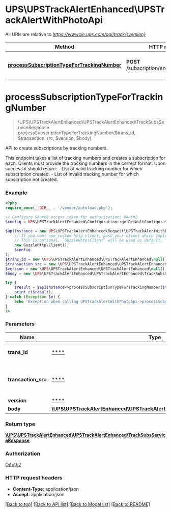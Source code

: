 # UPS\UPSTrackAlertEnhanced\UPSTrackAlertWithPhotoApi

All URIs are relative to *https://wwwcie.ups.com/api/track/{version}*

Method | HTTP request | Description
------------- | ------------- | -------------
[**processSubscriptionTypeForTrackingNumber**](UPSTrackAlertWithPhotoApi.md#processsubscriptiontypefortrackingnumber) | **POST** /subscription/enhanced/package | API to create subscriptions by tracking numbers.

# **processSubscriptionTypeForTrackingNumber**
> \UPS\UPSTrackAlertEnhanced\UPSTrackAlertEnhanced\TrackSubsServiceResponse processSubscriptionTypeForTrackingNumber($trans_id, $transaction_src, $version, $body)

API to create subscriptions by tracking numbers.

This endpoint takes a list of tracking numbers and creates a subscription for each. Clients must provide the tracking numbers in the correct format.  Upon success it should return: - List of valid tracking number for which subscription created. - List of invalid tracking number for which subscription not created.

### Example
```php
<?php
require_once(__DIR__ . '/vendor/autoload.php');

// Configure OAuth2 access token for authorization: OAuth2
$config = UPS\UPSTrackAlertEnhanced\Configuration::getDefaultConfiguration()->setAccessToken('YOUR_ACCESS_TOKEN');

$apiInstance = new UPS\UPSTrackAlertEnhanced\Request\UPSTrackAlertWithPhotoApi(
    // If you want use custom http client, pass your client which implements `GuzzleHttp\ClientInterface`.
    // This is optional, `GuzzleHttp\Client` will be used as default.
    new GuzzleHttp\Client(),
    $config
);
$trans_id = new \UPS\UPSTrackAlertEnhanced\UPSTrackAlertEnhanced\null(); //  | An identifier unique to the request.
$transaction_src = new \UPS\UPSTrackAlertEnhanced\UPSTrackAlertEnhanced\null(); //  | Identifies the client/source application that is calling.
$version = new \UPS\UPSTrackAlertEnhanced\UPSTrackAlertEnhanced\null(); //  | version
$body = new \UPS\UPSTrackAlertEnhanced\UPSTrackAlertEnhanced\TrackSubsServiceRequest(); // \UPS\UPSTrackAlertEnhanced\UPSTrackAlertEnhanced\TrackSubsServiceRequest | 

try {
    $result = $apiInstance->processSubscriptionTypeForTrackingNumber($trans_id, $transaction_src, $version, $body);
    print_r($result);
} catch (Exception $e) {
    echo 'Exception when calling UPSTrackAlertWithPhotoApi->processSubscriptionTypeForTrackingNumber: ', $e->getMessage(), PHP_EOL;
}
?>
```

### Parameters

Name | Type | Description  | Notes
------------- | ------------- | ------------- | -------------
 **trans_id** | [****](../Model/.md)| An identifier unique to the request. |
 **transaction_src** | [****](../Model/.md)| Identifies the client/source application that is calling. |
 **version** | [****](../Model/.md)| version |
 **body** | [**\UPS\UPSTrackAlertEnhanced\UPSTrackAlertEnhanced\TrackSubsServiceRequest**](../Model/TrackSubsServiceRequest.md)|  | [optional]

### Return type

[**\UPS\UPSTrackAlertEnhanced\UPSTrackAlertEnhanced\TrackSubsServiceResponse**](../Model/TrackSubsServiceResponse.md)

### Authorization

[OAuth2](../../README.md#OAuth2)

### HTTP request headers

 - **Content-Type**: application/json
 - **Accept**: application/json

[[Back to top]](#) [[Back to API list]](../../README.md#documentation-for-api-endpoints) [[Back to Model list]](../../README.md#documentation-for-models) [[Back to README]](../../README.md)


